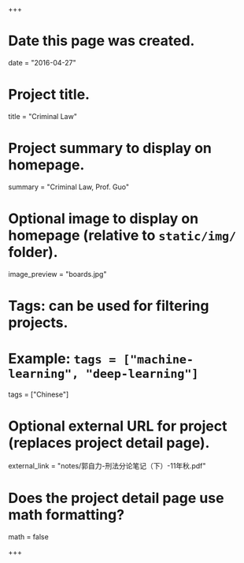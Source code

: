 ﻿+++
# Date this page was created.
date = "2016-04-27"

# Project title.
title = "Criminal Law"

# Project summary to display on homepage.
summary = "Criminal Law, Prof. Guo"

# Optional image to display on homepage (relative to `static/img/` folder).
image_preview = "boards.jpg"

# Tags: can be used for filtering projects.
# Example: `tags = ["machine-learning", "deep-learning"]`
tags = ["Chinese"]

# Optional external URL for project (replaces project detail page).
external_link = "notes/郭自力-刑法分论笔记（下）-11年秋.pdf"

# Does the project detail page use math formatting?
math = false

+++

